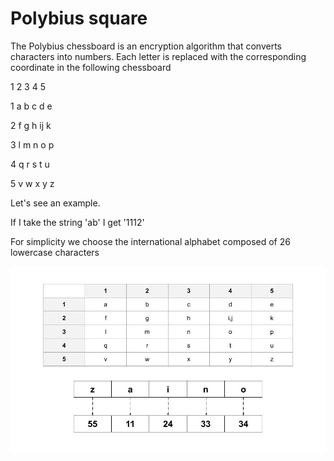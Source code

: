 # Polybius square

The Polybius chessboard is an encryption algorithm that converts characters into numbers.
Each letter is replaced with the corresponding coordinate in the following chessboard

  1 2 3 4  5

1 a b c d  e

2 f g h ij k

3 l m n o  p

4 q r s t  u

5 v w x y  z

Let's see an example.

If I take the string 'ab' I get '1112'

For simplicity we choose the international alphabet composed of 26 lowercase characters

![Polybius square](https://github.com/mariocuomo/encryption_methods/blob/main/images/polybiussquare.png)
